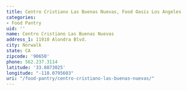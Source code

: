 ```yaml
---
title: Centro Cristiano Las Buenas Nuevas, Food Oasis Los Angeles
categories:
- Food Pantry
uid: ''
name: Centro Cristiano Las Buenas Nuevas
address_1: 11910 Alondra Blvd.
city: Norwalk
state: CA
zipcode: '90650'
phone: 562.237.3114
latitude: '33.8873025'
longitude: "-118.0795603"
uri: "/food-pantry/centro-cristiano-las-buenas-nuevas/"
---
```


